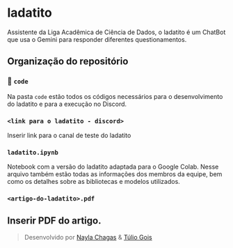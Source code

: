 # ladatito
Assistente da Liga Acadêmica de Ciência de Dados, o ladatito é um ChatBot que usa o Gemini para responder diferentes questionamentos.

## Organização do repositório
### 📁 `code`<br>
Na pasta `code` estão todos os códigos necessários para o desenvolvimento do ladatito e para a execução no Discord.

### `<link para o ladatito - discord>`<br>
Inserir link para o canal de teste do ladatito

### `ladatito.ipynb`<br>
Notebook com a versão do ladatito adaptada para o Google Colab. Nesse arquivo também estão todas as informações dos membros da equipe, bem como os detalhes sobre as bibliotecas e modelos utilizados.

### `<artigo-do-ladatito>.pdf`<br>
Inserir PDF do artigo.
---
> Desenvolvido por [Nayla Chagas](https://github.com/nhawlao) & [Túlio Gois](https://github.com/tuliosg)
